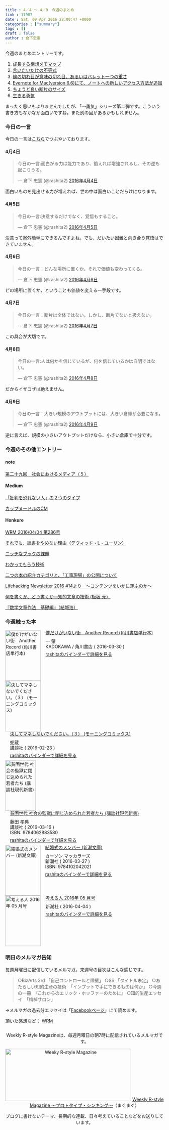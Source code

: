 ```yaml
---
title : 4／4 〜 4／9　今週のまとめ
link : 17987
date : Sat, 09 Apr 2016 22:00:47 +0000
categories : ["summary"]
tags : []
draft : false
author : 倉下忠憲
---
```


今週のまとめエントリーです。

<ol>
<li><a href="https://rashita.net/blog/?p=17942">成長する構想メモマップ</a></li>
<li><a href="https://rashita.net/blog/?p=17951">言いたいだけの不等式</a></li>
<li><a href="https://rashita.net/blog/?p=17957">線の切れ目が意味の切れ目、あるいはバレット一つの重さ</a></li>
<li><a href="https://rashita.net/blog/?p=17971">Evernote for Mac(version 6.6)にて、ノートへの新しいアクセス方法が追加</a></li>
<li><a href="https://rashita.net/blog/?p=17979">ちょうど良い断片のサイズ</a></li>
<li><a href="https://rashita.net/blog/?p=17983">生きる勇気</a></li>
</ol>

まったく思いもよりませんでしたが、「〜勇気」シリーズ第二弾です。こういう書き方もなかなか面白いですね。また別の回があるかもしれません。

<h3>今日の一言</h3>

今日の一言は<a href="http://twitter.com/rashita2 ">こちら</a>でつぶやいております。

<h4>4月4日</h4>

<blockquote class="twitter-tweet" data-lang="ja"><p lang="ja" dir="ltr">今日の一言:面白がる力は能力であり、鍛えれば増強されるし、その逆も起こりうる。</p>&mdash; 倉下 忠憲 (@rashita2) <a href="https://twitter.com/rashita2/status/716981360980656128">2016年4月4日</a></blockquote>
<script async src="//platform.twitter.com/widgets.js" charset="utf-8"></script>

面白いものを見出せる力が増えれば、世の中は面白いことだらけになります。

<h4>4月5日</h4>

<blockquote class="twitter-tweet" data-lang="ja"><p lang="ja" dir="ltr">今日の一言:決意するだけでなく、覚悟もすること。</p>&mdash; 倉下 忠憲 (@rashita2) <a href="https://twitter.com/rashita2/status/717205363339165696">2016年4月5日</a></blockquote>
<script async src="//platform.twitter.com/widgets.js" charset="utf-8"></script>

決意って案外簡単にできるんですよね。でも、だいたい困難と向き合う覚悟はできていません。

<h4>4月6日</h4>

<blockquote class="twitter-tweet" data-lang="ja"><p lang="ja" dir="ltr">今日の一言：どんな場所に置くか。それで価値も変わってくる。</p>&mdash; 倉下 忠憲 (@rashita2) <a href="https://twitter.com/rashita2/status/717616483661168640">2016年4月6日</a></blockquote>
<script async src="//platform.twitter.com/widgets.js" charset="utf-8"></script>

どの場所に置くか、ということも価値を変える一手段です。

<h4>4月7日</h4>

<blockquote class="twitter-tweet" data-lang="ja"><p lang="ja" dir="ltr">今日の一言：断片は全体ではない。しかし、断片でないと扱えない。</p>&mdash; 倉下 忠憲 (@rashita2) <a href="https://twitter.com/rashita2/status/717995123137589248">2016年4月7日</a></blockquote>
<script async src="//platform.twitter.com/widgets.js" charset="utf-8"></script>

この具合が大切です。

<h4>4月8日</h4>

<blockquote class="twitter-tweet" data-lang="ja"><p lang="ja" dir="ltr">今日の一言:人は何かを信じているが、何を信じているかは自明ではない。</p>&mdash; 倉下 忠憲 (@rashita2) <a href="https://twitter.com/rashita2/status/718444546552561666">2016年4月8日</a></blockquote>
<script async src="//platform.twitter.com/widgets.js" charset="utf-8"></script>

だからイザコザは絶えません。

<h4>4月9日</h4>

<blockquote class="twitter-tweet" data-lang="ja"><p lang="ja" dir="ltr">今日の一言：大きい規模のアウトプットには、大きい倉庫が必要になる。</p>&mdash; 倉下 忠憲 (@rashita2) <a href="https://twitter.com/rashita2/status/718645516980989952">2016年4月9日</a></blockquote>
<script async src="//platform.twitter.com/widgets.js" charset="utf-8"></script>

逆に言えば、規模の小さいアウトプットだけなら、小さい倉庫で十分です。

<h3>今週のその他エントリー</h3>

<H4>note</H4>

<a href="https://note.mu/rashita/n/n555bec53c316">第二十九回　社会におけるメディア（５）</a>

<H4>Medium</H4>

<a href="https://medium.com/@rashita2/ulysses%E3%81%8B%E3%82%89%E3%81%AE%E6%8A%95%E7%A8%BF%E3%83%86%E3%82%B9%E3%83%88-be0339ab7b4a#.qx048zq99">「批判を恐れない人」の２つのタイプ</a>

<a href="https://medium.com/@rashita2/%E3%82%AB%E3%83%83%E3%83%97%E3%83%8C%E3%83%BC%E3%83%89%E3%83%AB%E3%81%AEcm-845be394d17b#.y670i5pse">カップヌードルのCM</a>


<H4>Honkure</H4>

<a href="http://honkure.net/rbook/archives/56">WRM 2016/04/04 第286号</a>

<a href="http://honkure.net/rbook/archives/67">それでも、読書をやめない理由（デヴィッド・L・ユーリン）</a>

<a href="http://honkure.net/rbook/archives/93">ニッチなブックの課題</a>

<a href="http://honkure.net/rbook/archives/87">わかってもらう技術</a>

<a href="http://honkure.net/rbook/archives/101">二つの本の紹介カテゴリと、「工事現場」の公開について</a>

<a href="http://honkure.net/rbook/archives/105">Lifehacking Newsletter 2016 #14より　〜コンテンツをいかに運ぶのか〜</a>

<a href="http://honkure.net/rbook/archives/112">何を書くか、どう書くか—知的文章の技術 (板坂 元）</a>

<a href="http://honkure.net/rbook/archives/117">『数学文章作法　基礎編』（結城浩）</a>

<H3>今週触った本</H3>

<div class="mm-middle" style="margin-bottom:0px;"><div class="mm-image" style="float:left;"><a href="http://www.amazon.co.jp/exec/obidos/ASIN/B01DCXXC7O/rashita1000-22 /ref=nosim" target="_blank"><img src="http://ecx.images-amazon.com/images/I/51OlrwVajEL._SL160_.jpg" alt="僕だけがいない街　Another Record (角川書店単行本)" title="僕だけがいない街　Another Record (角川書店単行本)" width="113" height="160" border="0" /></a></div><div class="mm-content" style="float:left;margin-left:15px;line-height:120%"><div class="mm-title" style="line-height:120%"><a href="http://www.amazon.co.jp/exec/obidos/ASIN/B01DCXXC7O/rashita1000-22 /ref=nosim" target="_blank">僕だけがいない街　Another Record (角川書店単行本)</a></div><div class="mm-detail" style="margin-top:10px;">一 肇<br />KADOKAWA / 角川書店 ( 2016-03-30 )<br /><div style="margin:7px 0px"><a href="http://mediamarker.net/u/rashita/?asin=B01DCXXC7O" target="_blank">rashitaのバインダーで詳細を見る</a></div></div></div><div style="clear:left"></div></div>

<div class="mm-middle" style="margin-bottom:0px;"><div class="mm-image" style="float:left;"><a href="http://www.amazon.co.jp/exec/obidos/ASIN/B01BM66WB6/rashita1000-22 /ref=nosim" target="_blank"><img src="http://ecx.images-amazon.com/images/I/51D0MLTk1JL._SL160_.jpg" alt="決してマネしないでください。（３） (モーニングコミックス)" title="決してマネしないでください。（３） (モーニングコミックス)" width="113" height="160" border="0" /></a></div><div class="mm-content" style="float:left;margin-left:15px;line-height:120%"><div class="mm-title" style="line-height:120%"><a href="http://www.amazon.co.jp/exec/obidos/ASIN/B01BM66WB6/rashita1000-22 /ref=nosim" target="_blank">決してマネしないでください。（３） (モーニングコミックス)</a></div><div class="mm-detail" style="margin-top:10px;">蛇蔵<br />講談社 ( 2016-02-23 )<br /><div style="margin:7px 0px"><a href="http://mediamarker.net/u/rashita/?asin=B01BM66WB6" target="_blank">rashitaのバインダーで詳細を見る</a></div></div></div><div style="clear:left"></div></div>

<div class="mm-middle" style="margin-bottom:0px;"><div class="mm-image" style="float:left;"><a href="http://www.amazon.co.jp/exec/obidos/ASIN/4062883589/rashita1000-22 /ref=nosim" target="_blank"><img src="http://ecx.images-amazon.com/images/I/51SFz-WBfdL._SL160_.jpg" alt="貧困世代 社会の監獄に閉じ込められた若者たち (講談社現代新書)" title="貧困世代 社会の監獄に閉じ込められた若者たち (講談社現代新書)" width="97" height="160" border="0" /></a></div><div class="mm-content" style="float:left;margin-left:15px;line-height:120%"><div class="mm-title" style="line-height:120%"><a href="http://www.amazon.co.jp/exec/obidos/ASIN/4062883589/rashita1000-22 /ref=nosim" target="_blank">貧困世代 社会の監獄に閉じ込められた若者たち (講談社現代新書)</a></div><div class="mm-detail" style="margin-top:10px;">藤田 孝典<br />講談社 ( 2016-03-16 )<br />ISBN: 9784062883580<br /><div style="margin:7px 0px"><a href="http://mediamarker.net/u/rashita/?asin=4062883589" target="_blank">rashitaのバインダーで詳細を見る</a></div></div></div><div style="clear:left"></div></div>

<div class="mm-middle" style="margin-bottom:0px;"><div class="mm-image" style="float:left;"><a href="http://www.amazon.co.jp/exec/obidos/ASIN/4102042024/rashita1000-22 /ref=nosim" target="_blank"><img src="http://ecx.images-amazon.com/images/I/41XKjapNwIL._SL160_.jpg" alt="結婚式のメンバー (新潮文庫)" title="結婚式のメンバー (新潮文庫)" width="112" height="160" border="0" /></a></div><div class="mm-content" style="float:left;margin-left:15px;line-height:120%"><div class="mm-title" style="line-height:120%"><a href="http://www.amazon.co.jp/exec/obidos/ASIN/4102042024/rashita1000-22 /ref=nosim" target="_blank">結婚式のメンバー (新潮文庫)</a></div><div class="mm-detail" style="margin-top:10px;">カーソン マッカラーズ<br />新潮社 ( 2016-03-27 )<br />ISBN: 9784102042021<br /><div style="margin:7px 0px"><a href="http://mediamarker.net/u/rashita/?asin=4102042024" target="_blank">rashitaのバインダーで詳細を見る</a></div></div></div><div style="clear:left"></div></div>


<div class="mm-middle" style="margin-bottom:0px;"><div class="mm-image" style="float:left;"><a href="http://www.amazon.co.jp/exec/obidos/ASIN/B01CYQ4A9Y/rashita1000-22 /ref=nosim" target="_blank"><img src="http://ecx.images-amazon.com/images/I/51GSMn51xGL._SL160_.jpg" alt="考える人 2016年 05 月号" title="考える人 2016年 05 月号" width="113" height="160" border="0" /></a></div><div class="mm-content" style="float:left;margin-left:15px;line-height:120%"><div class="mm-title" style="line-height:120%"><a href="http://www.amazon.co.jp/exec/obidos/ASIN/B01CYQ4A9Y/rashita1000-22 /ref=nosim" target="_blank">考える人 2016年 05 月号</a></div><div class="mm-detail" style="margin-top:10px;">新潮社 ( 2016-04-04 )<br /><div style="margin:7px 0px"><a href="http://mediamarker.net/u/rashita/?asin=B01CYQ4A9Y" target="_blank">rashitaのバインダーで詳細を見る</a></div></div></div><div style="clear:left"></div></div>


<h3>明日のメルマガ告知</h3>
毎週月曜日に配信しているメルマガ。来週号の目次はこんな感じです。
<blockquote>
○BizArts 3rd 「自己コントロールと障壁」
○SS 「タイトル未定」
○あたらしい知的生産の技術　「インプットで手にできるものは何か」
○今週の一冊　『これからのエリック・ホッファーのために』
○知的生産エッセイ　「梅棹サロン」
</blockquote>
→メルマガの過去分エッセイは「<a href="http://www.facebook.com/home.php#!/rashitaportal">Facebookページ</a>」にて読めます。

頂いた感想など：
<a class="twitter-timeline"  href="https://twitter.com/rashita2/timelines/427262290753097729"  data-widget-id="427265271171010561">WRM</a>
    <script>!function(d,s,id){var js,fjs=d.getElementsByTagName(s)[0],p=/^http:/.test(d.location)?'http':'https';if(!d.getElementById(id)){js=d.createElement(s);js.id=id;js.src=p+"://platform.twitter.com/widgets.js";fjs.parentNode.insertBefore(js,fjs);}}(document,"script","twitter-wjs");</script>

<div style="text-align:center;margin-top:25px;">
Weekly R-style Magazineは、毎週月曜日の朝7時に配信されているメルマガです。

<a href="http://www.mag2.com/m/0001185133.html" target="_blank"><img src="https://rashita.net/blog/wp-content/uploads/2010/09/mmbanner.jpg" alt="Weeky R-style Magazine" width="400" height="165" class="alignnone size-full wp-image-12201" /></a>
<a href="http://www.mag2.com/m/0001185133.html" target="_blank">Weekly R-style Magazine ～プロトタイプ・シンキング～</a>（まぐまぐ）

ブログに書けないテーマ、長期的な連載、日々考えていることなどをお送りしています。
</div>
